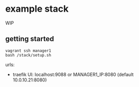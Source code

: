 # example stack

WIP

## getting started

```
vagrant ssh manager1
bash /stack/setup.sh
```

urls:

- traefik UI: localhost:9088 or MANAGER1_IP:8080 (default 10.0.10.21:8080)
